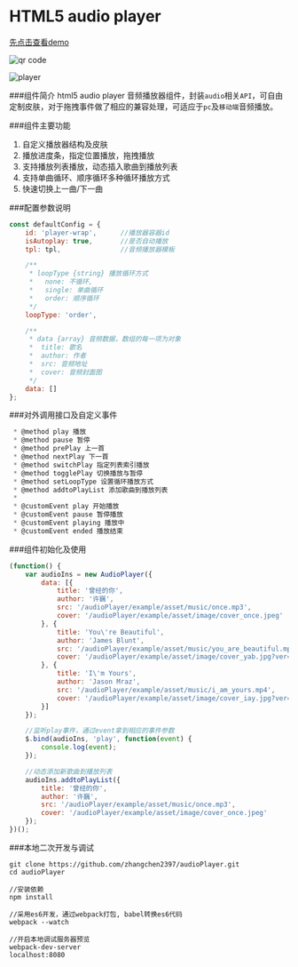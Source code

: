 HTML5 audio player
======

[先点击查看demo](https://zhangchen2397.github.io/audioPlayer/example/)

![qr code](https://zhangchen2397.github.io/audioPlayer/doc/qrcode.png)

![player](https://zhangchen2397.github.io/audioPlayer/doc/player.png)


###组件简介
html5 audio player 音频播放器组件，封装`audio`相关`API`，可自由定制皮肤，对于拖拽事件做了相应的兼容处理，可适应于`pc`及`移动端`音频播放。

###组件主要功能
1. 自定义播放器结构及皮肤
2. 播放进度条，指定位置播放，拖拽播放
3. 支持播放列表播放，动态插入歌曲到播放列表
4. 支持单曲循环、顺序循环多种循环播放方式
5. 快速切换上一曲/下一曲

###配置参数说明
```javascript
const defaultConfig = {
    id: 'player-wrap',      //播放器容器id
    isAutoplay: true,       //是否自动播放
    tpl: tpl,               //音频播放器模板

    /**
     * loopType {string} 播放循环方式
     *   none: 不循环,
     *   single: 单曲循环
     *   order: 顺序循环
     */
    loopType: 'order',

    /**
     * data {array} 音频数据，数组的每一项为对象
     *  title: 歌名
     *  author: 作者
     *  src: 音频地址
     *  cover: 音频封面图
     */
    data: []
};
```

###对外调用接口及自定义事件
```javascript
 * @method play 播放
 * @method pause 暂停
 * @method prePlay 上一首
 * @method nextPlay 下一首
 * @method switchPlay 指定列表索引播放
 * @method togglePlay 切换播放与暂停
 * @method setLoopType 设置循环播放方式
 * @method addtoPlayList 添加歌曲到播放列表
 *
 * @customEvent play 开始播放
 * @customEvent pause 暂停播放
 * @customEvent playing 播放中
 * @customEvent ended 播放结束
 ```

###组件初始化及使用
```javascript
(function() {
    var audioIns = new AudioPlayer({
        data: [{
            title: '曾经的你',
            author: '许巍',
            src: '/audioPlayer/example/asset/music/once.mp3',
            cover: '/audioPlayer/example/asset/image/cover_once.jpeg'
        }, {
            title: 'You\'re Beautiful',
            author: 'James Blunt',
            src: '/audioPlayer/example/asset/music/you_are_beautiful.mp4',
            cover: '/audioPlayer/example/asset/image/cover_yab.jpg?ver=1'
        }, {
            title: 'I\'m Yours',
            author: 'Jason Mraz',
            src: '/audioPlayer/example/asset/music/i_am_yours.mp4',
            cover: '/audioPlayer/example/asset/image/cover_iay.jpg?ver=1'
        }]
    });

    //监听play事件，通过event拿到相应的事件参数
    $.bind(audioIns, 'play', function(event) {
        console.log(event);
    });

    //动态添加新歌曲到播放列表
    audioIns.addtoPlayList({
        title: '曾经的你',
        author: '许巍',
        src: '/audioPlayer/example/asset/music/once.mp3',
        cover: '/audioPlayer/example/asset/image/cover_once.jpeg'
    });
})();
```

###本地二次开发与调试
```
git clone https://github.com/zhangchen2397/audioPlayer.git
cd audioPlayer

//安装依赖
npm install

//采用es6开发，通过webpack打包, babel转换es6代码
webpack --watch

//开启本地调试服务器预览
webpack-dev-server
localhost:8080
```

